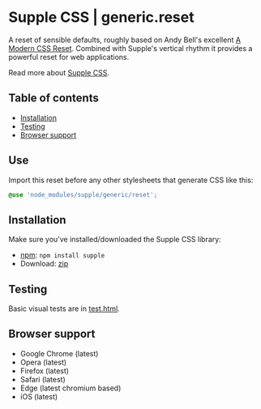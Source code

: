 # Supple CSS | generic.reset

A reset of sensible defaults, roughly based on Andy Bell's excellent [A Modern CSS Reset](https://hankchizljaw.com/wrote/a-modern-css-reset/). Combined with Supple's vertical rhythm it provides a powerful reset for web applications.

Read more about [Supple CSS](https://github.com/supple-css/supple).

## Table of contents

* [Installation](#installation)
* [Testing](#testing)
* [Browser support](#browser-support)

## Use
Import this reset before any other stylesheets that generate CSS like this:

```scss
@use 'node_modules/supple/generic/reset';
```


## Installation
Make sure you've installed/downloaded the Supple CSS library:

* [npm](https://www.npmjs.com/package/supple): `npm install supple`
* Download: [zip](https://github.com/supple-css/supple/releases/latest)


## Testing
Basic visual tests are in [test.html](./test.html).


## Browser support

* Google Chrome (latest)
* Opera (latest)
* Firefox (latest)
* Safari (latest)
* Edge (latest chromium based)
* iOS (latest)
